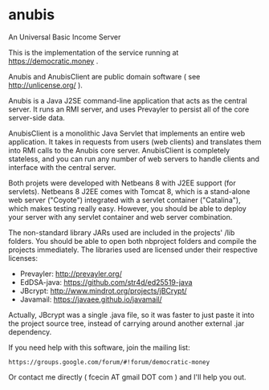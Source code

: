 # anubis
An Universal Basic Income Server

This is the implementation of the service running at https://democratic.money .

Anubis and AnubisClient are public domain software ( see http://unlicense.org/ ).

Anubis is a Java J2SE command-line application that acts as the central server. It runs an RMI server, and uses 
Prevayler to persist all of the core server-side data.

AnubisClient is a monolithic Java Servlet that implements an entire web application. It takes in requests from users 
(web clients) and translates them into RMI calls to the Anubis core server. AnubisClient is completely stateless, 
and you can run any number of web servers to handle clients and interface with the central server.

Both projets were developed with Netbeans 8 with J2EE support (for servlets). Netbeans 8 J2EE comes with Tomcat 8, 
which is a stand-alone web server ("Coyote") integrated with a servlet container ("Catalina"), which makes testing 
really easy. However, you should be able to deploy your server with any servlet container and web server combination.

The non-standard library JARs used are included in the projects' /lib folders. 
You should be able to open both nbproject folders and compile the projects immediately. 
The libraries used are licensed under their respective licenses:

* Prevayler: http://prevayler.org/
* EdDSA-java: https://github.com/str4d/ed25519-java
* JBcrypt: http://www.mindrot.org/projects/jBCrypt/
* Javamail: https://javaee.github.io/javamail/

Actually, JBcrypt was a single .java file, so it was faster to just paste it into the project source tree, instead 
of carrying around another external .jar dependency.

If you need help with this software, join the mailing list:

    https://groups.google.com/forum/#!forum/democratic-money

Or contact me directly ( fcecin AT gmail DOT com ) and I'll help you out.
